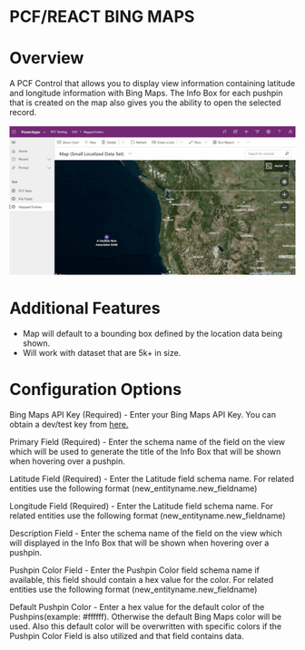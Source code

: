 PCF/REACT BING MAPS
================

# Overview
A PCF Control that allows you to display view information containing latitude and longitude information with Bing Maps.  The Info Box for each pushpin that is created on the map also gives you the ability to open the selected record.

![Bing Maps Control Demonstration](https://github.com/rwilson504/Blogger/blob/master/Bing-Maps-Control/images/bing-maps-control.gif?raw=true)

# Additional Features
* Map will default to a bounding box defined by the location data being shown.
* Will work with dataset that are 5k+ in size.

# Configuration Options

Bing Maps API Key (Required) - Enter your Bing Maps API Key.  You can obtain a dev/test key from [here.](https://www.bingmapsportal.com/)

Primary Field (Required) - Enter the schema name of the field on the view which will be used to generate the title of the Info Box that will be shown when hovering over a pushpin.

Latitude Field (Required) - Enter the Latitude field schema name. For related entities use the following format (new_entityname.new_fieldname)

Longitude Field (Required) - Enter the Latitude field schema name. For related entities use the following format (new_entityname.new_fieldname)

Description Field - Enter the schema name of the field on the view which will displayed in the Info Box that will be shown when hovering over a pushpin.

Pushpin Color Field - Enter the Pushpin Color field schema name if available, this field should contain a hex value for the color. For related entities use the following format (new_entityname.new_fieldname)

Default Pushpin Color - Enter a hex value for the default color of the Pushpins(example: #ffffff).  Otherwise the default Bing Maps color will be used.  Also this default color will be overwritten with specific colors if the Pushpin Color Field is also utilized and that field contains data.
